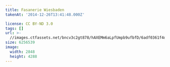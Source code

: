 ```yaml
---
title: Fasanerie Wiesbaden
takenAt: '2014-12-26T13:41:48.000Z'

license: CC BY-ND 3.0
tags: []
url: >-
  //images.ctfassets.net/bncv3c2gt878/hAXEMm6aLpfUmpb9ufbfD/6adf0361f4d2c6582cffd2b0f1a5cae3/fasanerie-wiesbaden_15935664447_o
size: 6256539
image:
  width: 2848
  height: 4288
---
```

